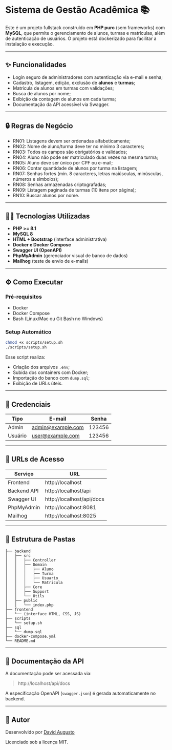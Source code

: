 
# Sistema de Gestão Acadêmica 📚

Este é um projeto fullstack construído em **PHP puro** (sem frameworks) com **MySQL**, que permite o gerenciamento de alunos, turmas e matrículas, além de autenticação de usuários. O projeto está dockerizado para facilitar a instalação e execução.

---

## ✨ Funcionalidades

- Login seguro de administradores com autenticação via e-mail e senha;
- Cadastro, listagem, edição, exclusão de **alunos** e **turmas**;
- Matrícula de alunos em turmas com validações;
- Busca de alunos por nome;
- Exibição da contagem de alunos em cada turma;
- Documentação da API acessível via Swagger.

---

## 🔒 Regras de Negócio

- RN01: Listagens devem ser ordenadas alfabeticamente;
- RN02: Nome de aluno/turma deve ter no mínimo 3 caracteres;
- RN03: Todos os campos são obrigatórios e validados;
- RN04: Aluno não pode ser matriculado duas vezes na mesma turma;
- RN05: Aluno deve ser único por CPF ou e-mail;
- RN06: Contar quantidade de alunos por turma na listagem;
- RN07: Senhas fortes (mín. 8 caracteres, letras maiúsculas, minúsculas, números e símbolos);
- RN08: Senhas armazenadas criptografadas;
- RN09: Listagem paginada de turmas (10 itens por página);
- RN10: Buscar alunos por nome.

---

## 🧑‍💻 Tecnologias Utilizadas

- **PHP >= 8.1**
- **MySQL 8**
- **HTML + Bootstrap** (interface administrativa)
- **Docker e Docker Compose**
- **Swagger UI (OpenAPI)**
- **PhpMyAdmin** (gerenciador visual de banco de dados)
- **Mailhog** (teste de envio de e-mails)

---

## ⚙️ Como Executar

### Pré-requisitos

- Docker
- Docker Compose
- Bash (Linux/Mac ou Git Bash no Windows)

### Setup Automático

```bash
chmod +x scripts/setup.sh
./scripts/setup.sh
```

Esse script realiza:

- Criação dos arquivos `.env`;
- Subida dos containers com Docker;
- Importação do banco com `dump.sql`;
- Exibição de URLs úteis.

---

## 🔐 Credenciais

| Tipo        | E-mail              | Senha         |
|-------------|---------------------|---------------|
| Admin       | admin@example.com   | 123456        |
| Usuário     | user@example.com    | 123456        |

---

## 🔗 URLs de Acesso

| Serviço        | URL                        |
|----------------|-----------------------------|
| Frontend       | http://localhost            |
| Backend API    | http://localhost/api        |
| Swagger UI     | http://localhost/api/docs   |
| PhpMyAdmin     | http://localhost:8081       |
| Mailhog        | http://localhost:8025       |

---

## 📂 Estrutura de Pastas

```
├── backend
│   ├── src
│   │   ├── Controller
│   │   ├── Domain
│   │   │   ├── Aluno
│   │   │   ├── Turma
│   │   │   ├── Usuario
│   │   │   └── Matricula
│   │   ├── Core
│   │   ├── Support
│   │   └── Utils
│   ├── public
│   │   └── index.php
├── frontend
│   └── (interface HTML, CSS, JS)
├── scripts
│   └── setup.sh
├── sql
│   └── dump.sql
├── docker-compose.yml
└── README.md
```

---

## 📑 Documentação da API

A documentação pode ser acessada via:

> http://localhost/api/docs

A especificação OpenAPI (`swagger.json`) é gerada automaticamente no backend.

---

## 🧑 Autor

Desenvolvido por [David Augusto](https://github.com/davidaugusto89)

Licenciado sob a licença MIT.
